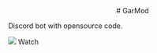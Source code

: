 <center># GarMod</center>

Discord bot with opensource code.

<img src="https://fdn.gsmarena.com/imgroot/news/21/02/youtube-android-4k-playback-option/-1220x526/gsmarena_000.jpg">
Watch
